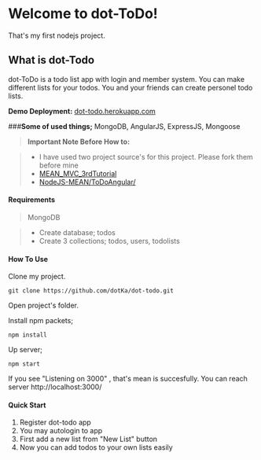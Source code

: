 Welcome to dot-ToDo!
===================

That's my first nodejs project. 

What is dot-Todo
----------------
dot-ToDo is a todo list app with login and member system. 
You can make different lists for your todos. You and your friends can create personel todo lists. 

**Demo Deployment:** [dot-todo.herokuapp.com](http://dot-todo.herokuapp.com/)

###**Some of used things;**
MongoDB, AngularJS, ExpressJS, Mongoose

> **Important Note Before How to:**

> - I have used two project source's for this project. Please fork them before mine
>- [ MEAN_MVC_3rdTutorial](https://github.com/dotKa/MEAN_MVC_3rdTutorial)
>- [ NodeJS-MEAN/ToDoAngular/](https://github.com/dotKa/NodeJS-MEAN/tree/master/ToDoAngular)

#### Requirements

 >MongoDB

>- Create database; todos
>- Create 3 collections; todos, users, todolists

#### How To Use

Clone my project.
```
git clone https://github.com/dotKa/dot-todo.git
```
Open project's folder. 

Install npm packets;
```
npm install
```
Up server;
```
npm start
```
If you see "Listening on 3000" , that's mean is succesfully. You can reach server http://localhost:3000/

#### Quick Start
1. Register dot-todo app
2. You may autologin to app
3. First add a new list from "New List" button 
4. Now you can add todos to your own lists easily
